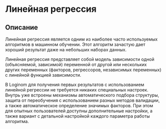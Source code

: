 # Линейная регрессия

## Описание

Линейная регрессия является одним из наиболее часто используемых алгоритмов в машинном обучении. Этот алгоритм зачастую дает хороший результат даже на небольших наборах данных.

Линейная регрессия представляет собой модель зависимости одной (объясняемой, зависимой) переменной от другой или нескольких других переменных (факторов, регрессоров, независимых переменных) с линейной функцией зависимости.

В Loginom для получения первых результатов с использованием линейной регрессии не требуется никаких специальных настроек. Внутрь уже встроены механизмы автоматического подбора структуры, защита от переобучения с использованием разных методов валидации, а также автоматическое определение значимых факторов. При этом для опытных пользователей доступны дополнительные настройки, а также вариант с детальной настройкой каждого параметра работы алгоритма.